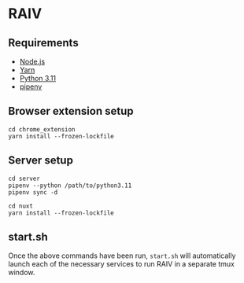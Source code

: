 # RAIV

## Requirements

* [Node.js](https://nodejs.org/en/)
* [Yarn](https://yarnpkg.com/)
* [Python 3.11](https://www.python.org)
* [pipenv](https://pipenv.pypa.io/en/latest/)

## Browser extension setup

```
cd chrome_extension
yarn install --frozen-lockfile
```

## Server setup

```
cd server
pipenv --python /path/to/python3.11
pipenv sync -d

cd nuxt
yarn install --frozen-lockfile
```

## start.sh

Once the above commands have been run, `start.sh` will automatically
launch each of the necessary services to run RAIV in a separate tmux
window.
